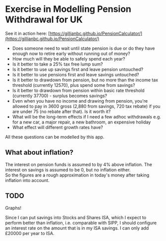 # Exercise in Modelling Pension Withdrawal for UK
See it in action here:
[https://gillianbc.github.io/PensionCalculator/](https://gillianbc.github.io/PensionCalculator/)

- Does someone need to wait until state pension is due or do they have enough now to retire early without running out of money?
- How much will they be able to safely spend each year?
- Is it better to take a 25% tax free lump sum?  
- Is it better to use up savings first and leave pension untouched?
- Is it better to use pensions first and leave savings untouched?
- Is it better to drawdown from pension, but no more than the income tax threshold (currently 12570), plus spend some from savings?
- Is it better to drawdown from pension within basic rate threshold (currently 37700) - surplus becomes savings?
- Even when you have no income and drawing from pension, you're allowed to pay in 3600 gross (2,880 from savings, 720 tax rebate) if you are under 75 (no rebate after that).  Is it worth it?
- What will be the long-term effects if I need a few adhoc withdrawals e.g. for a new car, a major repair, a new bathroom, an expensive holiday
- What effect will different growth rates have?

All these questions can be modelled by this app.

## What about inflation?
The interest on pension funds is assumed to by 4% above inflation.  The interest on savings is assumed to be 0, but no inflation either.  
So the figures are a rough approximation in today's money after taking inflation into account. 

TODO
----
Graphs!  

Since I can put savings into Stocks and Shares ISA, which I expect to perform better than inflation, i.e. comparable with SIPP, I should configure an interest rate on the amount that is in my ISA savings.  I can only add £20000 per year to ISA.  


